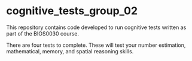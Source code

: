# cognitive_tests_group_02
This repository contains code developed to run cognitive tests written as part of the BIOS0030 course.

There are four tests to complete. These will test your number estimation, mathematical, memory, and spatial reasoning skills.
